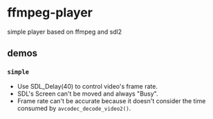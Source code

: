 # ffmpeg-player

simple player based on ffmpeg and sdl2

## demos

### `simple`
* Use SDL_Delay(40) to control video's frame rate.
* SDL's Screen can't be moved and always "Busy".
* Frame rate can't be accurate because it doesn't consider the time consumed
by `avcodec_decode_video2()`.
